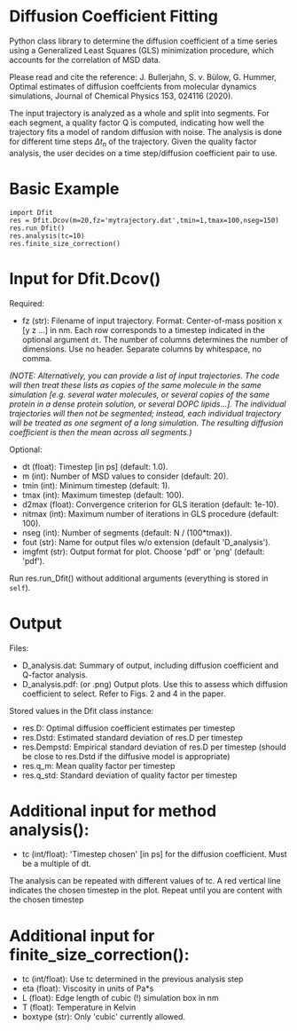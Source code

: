 # Diffusion Coefficient Fitting

Python class library to determine the diffusion coefficient of a time series using a Generalized Least Squares (GLS) minimization procedure, which accounts for the correlation of MSD data.

Please read and cite the reference: J. Bullerjahn, S. v. Bülow, G. Hummer, Optimal estimates of diffusion coeffcients from molecular dynamics
simulations, Journal of Chemical Physics 153, 024116 (2020).

The input trajectory is analyzed as a whole and split into segments. For each segment, a quality factor Q is computed, indicating how well the trajectory fits a model of random diffusion with noise. The analysis is done for different time steps $\Delta t_n$ of the trajectory. Given the quality factor analysis, the user decides on a time step/diffusion coefficient pair to use.

# Basic Example
```
import Dfit
res = Dfit.Dcov(m=20,fz='mytrajectory.dat',tmin=1,tmax=100,nseg=150)
res.run_Dfit()
res.analysis(tc=10)
res.finite_size_correction()
```

# Input for Dfit.Dcov()

Required:
* fz (str): Filename of input trajectory. Format: Center-of-mass position x [y z ...] in nm. Each row corresponds to a timestep indicated in the optional argument `dt`. The number of columns determines the number of dimensions. Use no header. Separate columns by whitespace, no comma.

*(NOTE: Alternatively, you can provide a list of input trajectories. The code will then treat these lists as copies of the same molecule in the same simulation [e.g. several water molecules, or several copies of the same protein in a dense protein solution, or several DOPC lipids...]. The individual trajectories will then not be segmented; instead, each individual trajectory will be treated as one segment of a long simulation. The resulting diffusion coefficient is then the mean across all segments.)*

Optional:
* dt (float): Timestep [in ps] (default: 1.0).
* m (int): Number of MSD values to consider (default: 20).
* tmin (int): Minimum timestep (default: 1).
* tmax (int): Maximum timestep (default: 100).
* d2max (float): Convergence criterion for GLS iteration (default: 1e-10).
* nitmax (int): Maximum number of iterations in GLS procedure (default: 100).
* nseg (int): Number of segments (default: N / (100*tmax)).
* fout (str): Name for output files w/o extension (default 'D_analysis').
* imgfmt (str): Output format for plot. Choose 'pdf' or 'png' (default: 'pdf').

Run res.run_Dfit() without additional arguments (everything is stored in `self`).

# Output

Files:
* D_analysis.dat: Summary of output, including diffusion coefficient and Q-factor analysis.
* D_analysis.pdf: (or .png) Output plots. Use this to assess which diffusion coefficient to select. Refer to Figs. 2 and 4 in the paper.

Stored values in the Dfit class instance:
* res.D: Optimal diffusion coefficient estimates per timestep
* res.Dstd: Estimated standard deviation of res.D per timestep
* res.Dempstd: Empirical standard deviation of res.D per timestep (should be close to res.Dstd if the diffusive model is appropriate)
* res.q_m: Mean quality factor per timestep
* res.q_std: Standard deviation of quality factor per timestep

# Additional input for method analysis():

* tc (int/float): 'Timestep chosen' [in ps] for the diffusion coefficient. Must be a multiple of dt.

The analysis can be repeated with different values of tc. A red vertical line indicates the chosen timestep in the plot. Repeat until you are content with the chosen timestep

# Additional input for finite_size_correction():
* tc (int/float): Use tc determined in the previous analysis step
* eta (float): Viscosity in units of Pa*s
* L (float): Edge length of cubic (!) simulation box in nm
* T (float): Temperature in Kelvin
* boxtype (str): Only 'cubic' currently allowed.
